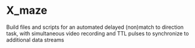# X_maze
Build files and scripts for an automated delayed (non)match to direction task, with simultaneous video recording and TTL pulses to synchronize to additional data streams
